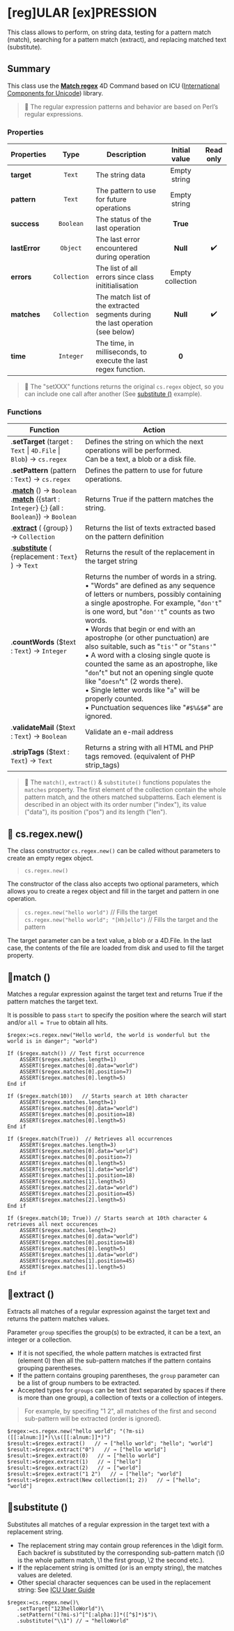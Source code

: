 # [reg]ULAR [ex]PRESSION
This class allows to perform, on string data, testing for a pattern match (match), searching for a pattern match (extract), and replacing matched text (substitute).

## Summary
This class use the **[Match regex](https://doc.4d.com/4Dv19/4D/19.1/Match-regex.301-5653300.en.html)** 4D Command based on ICU ([International Components for Unicode](https://icu.unicode.org)) library. 

> 📌 The regular expression patterns and behavior are based on Perl’s regular expressions.

### Properties

|Properties|Type|Description|Initial value|Read only|
|---------|:----:|------|:------:|:------:|
|**target**|`Text`|The string data|Empty string|
|**pattern**|`Text`|The pattern to use for future operations|Empty string|
|**success**|`Boolean`|The status of the last operation|**True**|
|**lastError**|`Object`|The last error encountered during operation|**Null**|✔️
|**errors**|`Collection`|The list of all errors since class inititialisation|Empty collection|
|**matches**|`Collection`|The match list of the extracted segments during the last operation (see below)|**Null**|✔️
|**time**|`Integer`|The time, in milliseconds, to execute the last regex function.|**0**|

> 📌 The "setXXX" functions returns the original `cs.regex` object, so you can include one call after another (See [substitute ()](#substitute) example).

### Functions

|Function|Action|
|--------|------|  
|.**setTarget** (target : `Text` \| `4D.File` \| `Blob`) → `cs.regex`|Defines the string on which the next operations will be performed.<br/>Can be a text, a blob or a disk file.
|.**setPattern** (pattern : `Text`) → `cs.regex`|Defines the pattern to use for future operations.
|.**[match](#match)** () → `Boolean`<br/>.**[match](#match)** ({start : `Integer`} {;} {all : `Boolean`}) → `Boolean`|Returns True if the pattern matches the string.
|.**[extract](#extract)** ( {group} ) → `Collection`|Returns the list of texts extracted based on the pattern definition
|.**[substitute](#substitute)** ( {replacement : `Text`} ) → `Text`|Returns the result of the replacement in the target string
|.**countWords** ($text : `Text`) → `Integer`|Returns the number of words in a string.<br>• "Words" are defined as any sequence of letters or numbers, possibly containing a single apostrophe. For example, "`don't`" is one word, but "`don''t`" counts as two words. <br>• Words that begin or end with an apostrophe (or other punctuation) are also suitable, such as "`tis'`" or "`Stans'`" <br>• A word with a closing single quote is counted the same as an apostrophe, like "`don`**&rsquo;**`t`" but not an opening single quote like "`doesn`**&lsquo;**`t`" (2 words there).<br>• Single letter words like "`a`" will be properly counted. <br>• Punctuation sequences like "`#$%&$#`" are ignored.
|.**validateMail** ($text : `Text`) → `Boolean`| Validate an e-mail address
|.**stripTags** ($text : `Text`) → `Text`|Returns a string with all HTML and PHP tags removed. (equivalent of PHP strip_tags)

> 📌 The `match()`, `extract()` & `substitute()` functions populates the `matches` property. The first element of the collection contain the whole pattern match, and the others matched subpatterns. Each element is described in an object with its order number ("index"), its value ("data"), its position ("pos") and its length ("len").

## 🔸 cs.regex.new()

The class constructor `cs.regex.new()` can be called without parameters to create an empty regex object.
>`cs.regex.new()`

The constructor of the class also accepts two optional parameters, which allows you to create a regex object and fill in the target and pattern in one operation.
>`cs.regex.new("hello world")` // Fills the target   
>`cs.regex.new("hello world"; "[Hh]ello")` // Fills the target and the pattern

The target parameter can be a text value, a blob or a 4D.File. In the last case, the contents of the file are loaded from disk and used to fill the target property.

## 🔹<a name="match">match ()</a>

Matches a regular expression against the target text and returns True if the pattern matches the target text.

It is possible to pass `start` to specify the position where the search will start and/or `all = True` to obtain all hits.

```4d
$regex:=cs.regex.new("Hello world, the world is wonderful but the world is in danger"; "world")

If ($regex.match())	// Test first occurrence
	ASSERT($regex.matches.length=1)
	ASSERT($regex.matches[0].data="world")
	ASSERT($regex.matches[0].position=7)
	ASSERT($regex.matches[0].length=5)	
End if 

If ($regex.match(10))	// Starts search at 10th character
	ASSERT($regex.matches.length=1)
	ASSERT($regex.matches[0].data="world")
	ASSERT($regex.matches[0].position=18)
	ASSERT($regex.matches[0].length=5)	
End if 

If ($regex.match(True))	 // Retrieves all occurrences
	ASSERT($regex.matches.length=3)
	ASSERT($regex.matches[0].data="world")
	ASSERT($regex.matches[0].position=7)
	ASSERT($regex.matches[0].length=5)	
	ASSERT($regex.matches[1].data="world")
	ASSERT($regex.matches[1].position=18)
	ASSERT($regex.matches[1].length=5)	
	ASSERT($regex.matches[2].data="world")
	ASSERT($regex.matches[2].position=45)
	ASSERT($regex.matches[2].length=5)	
End if 

If ($regex.match(10; True))	// Starts search at 10th character & retrieves all next occurences
	ASSERT($regex.matches.length=2)
	ASSERT($regex.matches[0].data="world")
	ASSERT($regex.matches[0].position=18)
	ASSERT($regex.matches[0].length=5)	
	ASSERT($regex.matches[1].data="world")
	ASSERT($regex.matches[1].position=45)
	ASSERT($regex.matches[1].length=5)	
End if 
```
## 🔹<a name="extract">extract ()</a>

Extracts all matches of a regular expression against the target text and returns the pattern matches values.

Parameter `group` specifies the group(s) to be extracted, it can be a text, an integer or a collection.

* If it is not specified, the whole pattern matches is extracted first (element 0) then all the sub-pattern matches if the pattern contains grouping parentheses.  
* If the pattern contains grouping parentheses, the `group` parameter can be a list of group numbers to be extracted.  
* Accepted types for `groups` can be text (text separated by spaces if there is more than one group), a collection of texts or a collection of integers. 
   
> For example, by specifing "1 2", all matches of the first and second sub-pattern will be extracted (order is ignored).  

```4d
$regex:=cs.regex.new("hello world"; "(?m-si)([[:alnum:]]*)\\s([[:alnum:]]*)")
$result:=$regex.extract()   // → ["hello world"; "hello"; "world"]
$result:=$regex.extract("0")   // → ["hello world"]
$result:=$regex.extract(0)   // → ["hello world"]
$result:=$regex.extract(1)   // → ["hello"]
$result:=$regex.extract(2)   // → ["world"]
$result:=$regex.extract("1 2")   // → ["hello"; "world"]
$result:=$regex.extract(New collection(1; 2))   // → ["hello"; "world"]
```  

## 🔹<a name="substitute">substitute ()</a>

Substitutes all matches of a regular expression in the target text with a replacement string.

* The replacement string may contain group references in the \digit form. Each backref is substituted by the corresponding sub-pattern match (\0 is the whole pattern match, \1 the first group, \2 the second etc.).
* If the replacement string is omitted (or is an empty string), the matches values are deleted.   
* Other special character sequences can be used in the replacement string: See [ICU User Guide](https://unicode-org.github.io/icu/userguide/)

```4d
$regex:=cs.regex.new()\
   .setTarget("123helloWorld")\
   .setPattern("(?mi-s)^[^[:alpha:]]*([^$]*)$")\
   .substitute("\\1") // → "helloWorld" 
```

